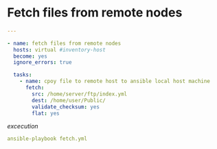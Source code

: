 # Fetch files from remote nodes

```yml
---

- name: fetch files from remote nodes
  hosts: virtual #inventory-host
  become: yes
  ignore_errors: true

  tasks:
    - name: cpoy file to remote host to ansible local host machine
      fetch:
        src: /home/server/ftp/index.yml
        dest: /home/user/Public/
        validate_checksum: yes
        flat: yes
```

_excecution_

```yml
ansible-playbook fetch.yml
```
